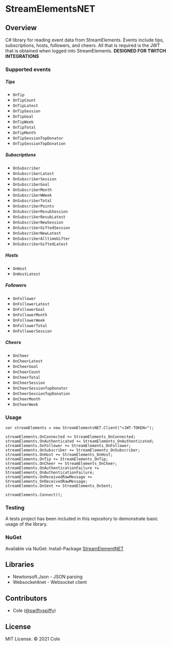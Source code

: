 # StreamElementsNET

## Overview
C# library for reading event data from StreamElements. Events include tips, subscriptions, hosts, followers, and cheers. All that is required is the JWT that is obtained when logged into StreamElements. **DESIGNED FOR TWITCH INTEGRATIONS**

### Supported events
##### Tips
- `OnTip`
- `OnTipCount`
- `OnTipLatest`
- `OnTipSession`
- `OnTipGoal`
- `OnTipWeek`
- `OnTipTotal`
- `OnTipMonth`
- `OnTipSessionTopDonator`
- `OnTipSessionTopDonation`

##### Subscriptions
- `OnSubscriber`
- `OnSubscriberLatest`
- `OnSubscriberSession`
- `OnSubscriberGoal`
- `OnSubscriberMonth`
- `OnSubscriberWWeek`
- `OnSubscriberTotal`
- `OnSubscriberPoints`
- `OnSubscriberResubSession`
- `OnSubscriberResubLatest`
- `OnSubscriberNewSession`
- `OnSubscriberGiftedSession`
- `OnSubscriberNewLatest`
- `OnSubscriberAlltimeGifter`
- `OnSubscriberGiftedLatest`

##### Hosts
- `OnHost`
- `OnHostLatest`

##### Followers 
- `OnFollower`
- `OnFollowerLatest`
- `OnFollowerGoal`
- `OnFollowerMonth`
- `OnFollowerWeek`
- `OnFollowerTotal`
- `OnFollowerSession`

##### Cheers
- `OnCheer`
- `OnCheerLatest`
- `OnCheerGoal`
- `OnCheerCount`
- `OnCheerTotal`
- `OnCheerSession`
- `OnCheerSessionTopDonator`
- `OnCheerSessionTopDonation`
- `OnCheerMonth`
- `OnCheerWeek`

### Usage
```
var streamElements = new StreamElementsNET.Client("<JWT-TOKEN>");

streamElements.OnConnected += StreamElements_OnConnected;
streamElements.OnAuthenticated += StreamElements_OnAuthenticated;
streamElements.OnFollower += StreamElements_OnFollower;
streamElements.OnSubscriber += StreamElements_OnSubscriber;
streamElements.OnHost += StreamElements_OnHost;
streamElements.OnTip += StreamElements_OnTip;
streamElements.OnCheer += StreamElements_OnCheer;
streamElements.OnAuthenticationFailure += StreamElements_OnAuthenticationFailure;
streamElements.OnReceivedRawMessage += StreamElements_OnReceivedRawMessage;
streamElements.OnSent += StreamElements_OnSent;

streamElements.Connect();
```

### Testing
A tests project has been included in this repository to demonstrate basic usage of the library.

### NuGet
Available via NuGet: Install-Package [StreamElementNET](https://www.nuget.org/packages/StreamElementsNET/)

## Libraries
- Newtonsoft.Json - JSON parsing
- Websocket4net - Websocket client

## Contributors
 * Cole ([@swiftyspiffy](http://twitter.com/swiftyspiffy))
 
## License
MIT License. &copy; 2021 Cole